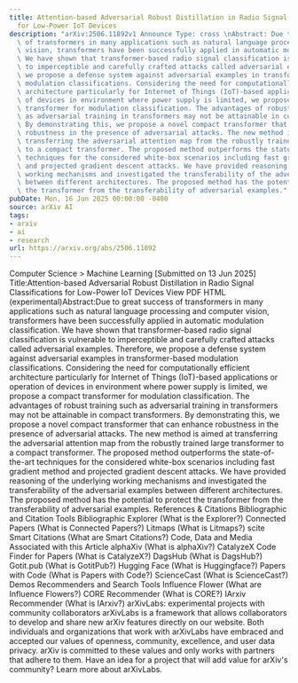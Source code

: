 ```yaml
---
title: Attention-based Adversarial Robust Distillation in Radio Signal Classifications
  for Low-Power IoT Devices
description: "arXiv:2506.11892v1 Announce Type: cross \nAbstract: Due to great success\
  \ of transformers in many applications such as natural language processing and computer\
  \ vision, transformers have been successfully applied in automatic modulation classification.\
  \ We have shown that transformer-based radio signal classification is vulnerable\
  \ to imperceptible and carefully crafted attacks called adversarial examples. Therefore,\
  \ we propose a defense system against adversarial examples in transformer-based\
  \ modulation classifications. Considering the need for computationally efficient\
  \ architecture particularly for Internet of Things (IoT)-based applications or operation\
  \ of devices in environment where power supply is limited, we propose a compact\
  \ transformer for modulation classification. The advantages of robust training such\
  \ as adversarial training in transformers may not be attainable in compact transformers.\
  \ By demonstrating this, we propose a novel compact transformer that can enhance\
  \ robustness in the presence of adversarial attacks. The new method is aimed at\
  \ transferring the adversarial attention map from the robustly trained large transformer\
  \ to a compact transformer. The proposed method outperforms the state-of-the-art\
  \ techniques for the considered white-box scenarios including fast gradient method\
  \ and projected gradient descent attacks. We have provided reasoning of the underlying\
  \ working mechanisms and investigated the transferability of the adversarial examples\
  \ between different architectures. The proposed method has the potential to protect\
  \ the transformer from the transferability of adversarial examples."
pubDate: Mon, 16 Jun 2025 00:00:00 -0400
source: arXiv AI
tags:
- arxiv
- ai
- research
url: https://arxiv.org/abs/2506.11892
---
```


Computer Science > Machine Learning
[Submitted on 13 Jun 2025]
Title:Attention-based Adversarial Robust Distillation in Radio Signal Classifications for Low-Power IoT Devices
View PDF HTML (experimental)Abstract:Due to great success of transformers in many applications such as natural language processing and computer vision, transformers have been successfully applied in automatic modulation classification. We have shown that transformer-based radio signal classification is vulnerable to imperceptible and carefully crafted attacks called adversarial examples. Therefore, we propose a defense system against adversarial examples in transformer-based modulation classifications. Considering the need for computationally efficient architecture particularly for Internet of Things (IoT)-based applications or operation of devices in environment where power supply is limited, we propose a compact transformer for modulation classification. The advantages of robust training such as adversarial training in transformers may not be attainable in compact transformers. By demonstrating this, we propose a novel compact transformer that can enhance robustness in the presence of adversarial attacks. The new method is aimed at transferring the adversarial attention map from the robustly trained large transformer to a compact transformer. The proposed method outperforms the state-of-the-art techniques for the considered white-box scenarios including fast gradient method and projected gradient descent attacks. We have provided reasoning of the underlying working mechanisms and investigated the transferability of the adversarial examples between different architectures. The proposed method has the potential to protect the transformer from the transferability of adversarial examples.
References & Citations
Bibliographic and Citation Tools
Bibliographic Explorer (What is the Explorer?)
Connected Papers (What is Connected Papers?)
Litmaps (What is Litmaps?)
scite Smart Citations (What are Smart Citations?)
Code, Data and Media Associated with this Article
alphaXiv (What is alphaXiv?)
CatalyzeX Code Finder for Papers (What is CatalyzeX?)
DagsHub (What is DagsHub?)
Gotit.pub (What is GotitPub?)
Hugging Face (What is Huggingface?)
Papers with Code (What is Papers with Code?)
ScienceCast (What is ScienceCast?)
Demos
Recommenders and Search Tools
Influence Flower (What are Influence Flowers?)
CORE Recommender (What is CORE?)
IArxiv Recommender
(What is IArxiv?)
arXivLabs: experimental projects with community collaborators
arXivLabs is a framework that allows collaborators to develop and share new arXiv features directly on our website.
Both individuals and organizations that work with arXivLabs have embraced and accepted our values of openness, community, excellence, and user data privacy. arXiv is committed to these values and only works with partners that adhere to them.
Have an idea for a project that will add value for arXiv's community? Learn more about arXivLabs.